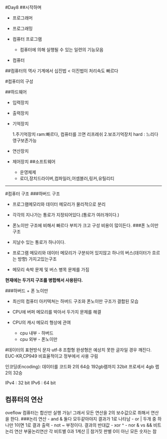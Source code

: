 #Day8
##시작하며
- 프로그래머

- 프로그래밍

- 컴퓨터 프로그램
	* 컴퓨터에 의해 실행될 수 있는 일련의 기능모음

- 컴퓨터 

##컴퓨터의 역사
기계에서 십진법 < 이진법이 처리속도 빠르다

#컴퓨터의 구성

##하드웨어
- 입력장치

- 출력장치

- 기억장치

	1.주기억장치
	ram:빠르다,   컴퓨터를 끄면 리프레쉬
	2.보조기억장치
	hard : 느리다 영구보존가능

- 연산장치

- 제어장치
##소프트웨어

	- 운영체제
	- 로더,장치드라이버,컴파일러,어셈블러,링커,유틸리티
----

#컴퓨터 구조 
###하버드 구조
- 프로그램메모리와 데이터 메모리가 물리적으로 분리

- 각각의 지나가는 통로가 지정되어있다.(통로가 여러개이다.)

- 폰노이만 구조에 비해서 빠르다 부피가 크고 구성 비용이 많이든다.
###폰 노이만 구조 
- 지날수 있는 통로가 하나이다. 

- 프로그램 메모리와 데이터 메모리가 구분되어 있지않고 하나의 버스(데이터가 흐르는 방향) 가지고있는구조 

- 메모리 속박 문제 및 버스 병목 문제를 가짐

**현재에는 두가지 구조를 병합해서 사용된다.**

###하버드 + 폰 노이만
- 최신의 컴퓨터 아키텍쳐는 하버드 구조와 폰노이만 구조가 결합된 모습

- CPU에 버퍼 메모리를 박아서 두가지 문제를 해결

- CPU의 캐시 메모리 형상에 관여 
	- cpu 내부 - 하버드 
	- cpu 외부 - 폰노이만
	
#데이터의 표현방식 
	문자
	utf-8   조합형
	완셩형은 예상치 못한 글자일 경우 깨진다.
	EUC-KR,CP949 비효율적이고 정부에서 사용 구림 
	
인코딩(Encoding): 데이터를 코드화
2의 64승 192gb램까지 
32bit 프로세서 4gb  랩 2의 32승  

IPv4 : 32 bit
IPv6 : 64 bit 

## 컴퓨터의 연산

oveflow 
컴퓨터는 합산만 실행 가능! 그래서 모든 연산을 2의 보수값으로 취해서 연산을 한다. 
###논리 연산
	- and & 둘다 모두같아야지 결과가 1로 나타남
	- or | 두개 중 하나만 1이면 1로 결과 출력
	- not ~ 부정이다. 결과의 반대값
	- xor ^ 
	- nor
& vs &&
비트 논리 연산 부울논리연산
각 비트별 0과 1계산 || 참거짓 판별 
0이 아닌 모든 숫자는 참 